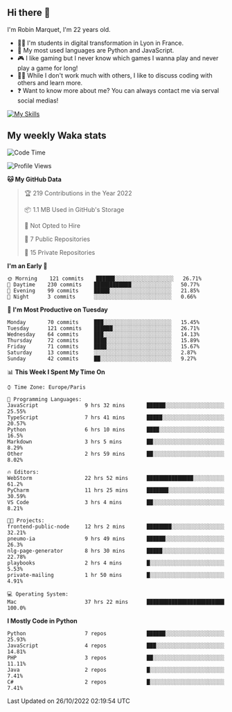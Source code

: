 ## Hi there 👋

I'm Robin Marquet, I'm 22 years old.

- 👨‍💻 I'm students in digital transformation in Lyon in France.
- 🌱 My most used languages are Python and JavaScript.
- 🎮 I like gaming but I never know which games I wanna play and never play a game for long!
- 👯‍♀️ While I don't work much with others, I like to discuss coding with others and learn more.
- ❓ Want to know more about me? You can always contact me via serval social medias!

[![My Skills](https://skillicons.dev/icons?i=js,html,css,docker,express,figma,firebase,graphql,mongodb,mysql,nodejs,py,react,ts,vue)](https://skillicons.dev)

## My weekly Waka stats

<!--START_SECTION:waka-->
![Code Time](http://img.shields.io/badge/Code%20Time-2%2C712%20hrs%2013%20mins-blue)

![Profile Views](http://img.shields.io/badge/Profile%20Views-0-blue)

**🐱 My GitHub Data** 

> 🏆 219 Contributions in the Year 2022
 > 
> 📦 1.1 MB Used in GitHub's Storage 
 > 
> 🚫 Not Opted to Hire
 > 
> 📜 7 Public Repositories 
 > 
> 🔑 15 Private Repositories  
 > 
**I'm an Early 🐤** 

```text
🌞 Morning    121 commits    ██████░░░░░░░░░░░░░░░░░░░   26.71% 
🌆 Daytime    230 commits    ████████████░░░░░░░░░░░░░   50.77% 
🌃 Evening    99 commits     █████░░░░░░░░░░░░░░░░░░░░   21.85% 
🌙 Night      3 commits      ░░░░░░░░░░░░░░░░░░░░░░░░░   0.66%

```
📅 **I'm Most Productive on Tuesday** 

```text
Monday       70 commits     ███░░░░░░░░░░░░░░░░░░░░░░   15.45% 
Tuesday      121 commits    ██████░░░░░░░░░░░░░░░░░░░   26.71% 
Wednesday    64 commits     ███░░░░░░░░░░░░░░░░░░░░░░   14.13% 
Thursday     72 commits     ████░░░░░░░░░░░░░░░░░░░░░   15.89% 
Friday       71 commits     ████░░░░░░░░░░░░░░░░░░░░░   15.67% 
Saturday     13 commits     ░░░░░░░░░░░░░░░░░░░░░░░░░   2.87% 
Sunday       42 commits     ██░░░░░░░░░░░░░░░░░░░░░░░   9.27%

```


📊 **This Week I Spent My Time On** 

```text
⌚︎ Time Zone: Europe/Paris

💬 Programming Languages: 
JavaScript               9 hrs 32 mins       ██████░░░░░░░░░░░░░░░░░░░   25.55% 
TypeScript               7 hrs 41 mins       █████░░░░░░░░░░░░░░░░░░░░   20.57% 
Python                   6 hrs 10 mins       ████░░░░░░░░░░░░░░░░░░░░░   16.5% 
Markdown                 3 hrs 5 mins        ██░░░░░░░░░░░░░░░░░░░░░░░   8.29% 
Other                    2 hrs 59 mins       ██░░░░░░░░░░░░░░░░░░░░░░░   8.02%

🔥 Editors: 
WebStorm                 22 hrs 52 mins      ███████████████░░░░░░░░░░   61.2% 
PyCharm                  11 hrs 25 mins      ███████░░░░░░░░░░░░░░░░░░   30.59% 
VS Code                  3 hrs 4 mins        ██░░░░░░░░░░░░░░░░░░░░░░░   8.21%

🐱‍💻 Projects: 
frontend-public-node     12 hrs 2 mins       ████████░░░░░░░░░░░░░░░░░   32.21% 
pneumo-ia                9 hrs 49 mins       ██████░░░░░░░░░░░░░░░░░░░   26.3% 
nlg-page-generator       8 hrs 30 mins       █████░░░░░░░░░░░░░░░░░░░░   22.78% 
playbooks                2 hrs 4 mins        █░░░░░░░░░░░░░░░░░░░░░░░░   5.53% 
private-mailing          1 hr 50 mins        █░░░░░░░░░░░░░░░░░░░░░░░░   4.91%

💻 Operating System: 
Mac                      37 hrs 22 mins      █████████████████████████   100.0%

```

**I Mostly Code in Python** 

```text
Python                   7 repos             ██████░░░░░░░░░░░░░░░░░░░   25.93% 
JavaScript               4 repos             ███░░░░░░░░░░░░░░░░░░░░░░   14.81% 
PHP                      3 repos             ██░░░░░░░░░░░░░░░░░░░░░░░   11.11% 
Java                     2 repos             █░░░░░░░░░░░░░░░░░░░░░░░░   7.41% 
C#                       2 repos             █░░░░░░░░░░░░░░░░░░░░░░░░   7.41%

```



 Last Updated on 26/10/2022 02:19:54 UTC
<!--END_SECTION:waka-->
